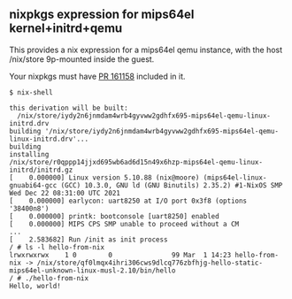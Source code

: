 ## nixpkgs expression for mips64el kernel+initrd+qemu

This provides a nix expression for a mips64el qemu instance, with the
host /nix/store 9p-mounted inside the guest.

Your nixpkgs must have [PR
161158](https://github.com/NixOS/nixpkgs/pull/161158) included in it.

```
$ nix-shell

this derivation will be built:
  /nix/store/iydy2n6jnmdam4wrb4gyvww2gdhfx695-mips64el-qemu-linux-initrd.drv
building '/nix/store/iydy2n6jnmdam4wrb4gyvww2gdhfx695-mips64el-qemu-linux-initrd.drv'...
building
installing
/nix/store/r0qppp14jjxd695wb6ad6d15n49x6hzp-mips64el-qemu-linux-initrd/initrd.gz
[    0.000000] Linux version 5.10.88 (nix@moore) (mips64el-linux-gnuabi64-gcc (GCC) 10.3.0, GNU ld (GNU Binutils) 2.35.2) #1-NixOS SMP Wed Dec 22 08:31:00 UTC 2021
[    0.000000] earlycon: uart8250 at I/O port 0x3f8 (options '38400n8')
[    0.000000] printk: bootconsole [uart8250] enabled
[    0.000000] MIPS CPS SMP unable to proceed without a CM
...
[    2.583682] Run /init as init process
/ # ls -l hello-from-nix
lrwxrwxrwx    1 0        0               99 Mar  1 14:23 hello-from-nix -> /nix/store/qf0lmqx4ihri306cws9dlcq776zbfhjg-hello-static-mips64el-unknown-linux-musl-2.10/bin/hello
/ # ./hello-from-nix
Hello, world!
```